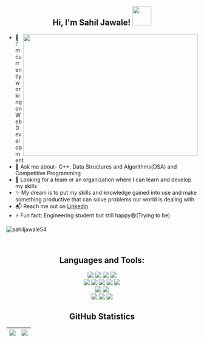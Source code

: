 <h2 align="center"><b> Hi, I'm Sahil Jawale! <img src="https://media.giphy.com/media/mGcNjsfWAjY5AEZNw6/giphy.gif" width="50"></b></h2>

<img align='right' src="https://user-images.githubusercontent.com/108802783/210731280-6d55cf71-7f5e-4c46-b7dc-8206a1ffa63d.svg"  width="460" height="320">
<p align="justify">

* 🔭 I’m currently working on Web Development <br>
* 💬 Ask me about- C++, Data Structures and Algorithms(DSA) and Competitive Programming 
* 🌱 Looking for a team or an organization where I can learn and develop my skills <br>
* ✨ My dream is to put my skills and knowledge gained into use and make something productive   that can solve problems our world is dealing with<br>
* 📬 Reach me out on [Linkedin](https://www.linkedin.com/in/sahiljawale54/)
* ⚡ Fun fact: Engineering student but still happy😄(Trying to be)
</p>

<p align="left"> <img src="https://komarev.com/ghpvc/?username=sahiljawale&label=Profile%20views&color=0e75b6&style=flat" alt="sahiljawale54" /> </p>
<!-- <a href="https://www.buymeacoffee.com/sahiljawale"><img src="https://cdn.buymeacoffee.com/buttons/v2/default-yellow.png" width="200" /></a> -->
<br>

<h2 align="Center">Languages and Tools:</h2> 


<p align="center">
  
  <img src = "https://img.shields.io/badge/c-%23005678.svg?style=for-the-badge&logo=c&logoColor=white" >
  <img src = "https://img.shields.io/badge/c++-%2300599C.svg?style=for-the-badge&logo=c%2B%2B&logoColor=white" >
  <img src = "https://img.shields.io/badge/java-%23ED8B00.svg?style=for-the-badge&logo=java&logoColor=white" >
  <img src = "https://img.shields.io/badge/python-3670A0?style=for-the-badge&logo=python&logoColor=ffdd54" > <br>
  
  <img src = "https://img.shields.io/badge/html5-%23E34F26.svg?style=for-the-badge&logo=html5&logoColor=white" >
  <img src = "https://img.shields.io/badge/css3-%231572B6.svg?style=for-the-badge&logo=css3&logoColor=white" >
  <img src = "https://img.shields.io/badge/javascript-%23323330.svg?style=for-the-badge&logo=javascript&logoColor=%23F7DF1E" >
  <img src = "https://img.shields.io/badge/bootstrap-%23563D7C.svg?style=for-the-badge&logo=bootstrap&logoColor=white" >
  <img src = "https://img.shields.io/badge/react-%2320232a.svg?style=for-the-badge&logo=react&logoColor=%2361DAFB" >  <br>
  
  <img src = "https://img.shields.io/badge/mysql-%2300f.svg?style=for-the-badge&logo=mysql&logoColor=white" >
  <img src = "https://img.shields.io/badge/MongoDB-%234ea94b.svg?style=for-the-badge&logo=mongodb&logoColor=white" > <br>
  
  <img src = "https://img.shields.io/badge/git-%23F05033.svg?style=for-the-badge&logo=git&logoColor=white" >
  <img src = "https://img.shields.io/badge/github-%23121011.svg?style=for-the-badge&logo=github&logoColor=white" >
  <img src = "https://img.shields.io/badge/gitlab-%23181739.svg?style=for-the-badge&logo=gitlab&logoColor=white" >
<!--   <img src = "" > -->
  
<p>

<h2 align="center"> GitHub Statistics </h2>

|<img src="https://github-readme-stats.vercel.app/api?username=sahiljawale54&show_icons=true"></img>|<img src="https://github-readme-streak-stats.herokuapp.com/?&user=Sahiljawale54"/>|
|---|---|


